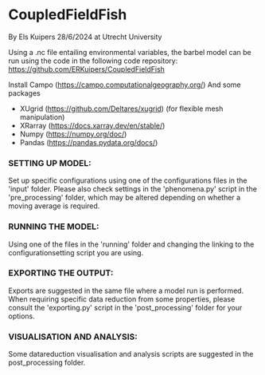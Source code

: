 # CoupledFieldFish
 
By Els Kuipers 28/6/2024 at Utrecht University

Using a .nc file entailing environmental variables, the barbel model can be run using the code in the following code repository: 
https://github.com/ERKuipers/CoupledFieldFish

Install Campo (https://campo.computationalgeography.org/)
And some packages 
- XUgrid (https://github.com/Deltares/xugrid) (for flexible mesh manipulation)
- XRarray (https://docs.xarray.dev/en/stable/) 
- Numpy (https://numpy.org/doc/)
- Pandas (https://pandas.pydata.org/docs/)

### SETTING UP MODEL:
Set up specific configurations using one of the configurations files in the 'input' folder. Please also check settings in the 'phenomena.py' script in the 'pre_processing' folder, 
which may be altered depending on whether a moving average is required.

### RUNNING THE MODEL: 
Using one of the files in the 'running' folder and changing the linking to the configurationsetting script you are using.

### EXPORTING THE OUTPUT: 
Exports are suggested in the same file where a model run is performed. When requiring specific data reduction from some properties, 
please consult the 'exporting.py' script in the 'post_processing' folder for your options. 

### VISUALISATION AND ANALYSIS:
Some datareduction visualisation and analysis scripts are suggested in the post_processing folder.
